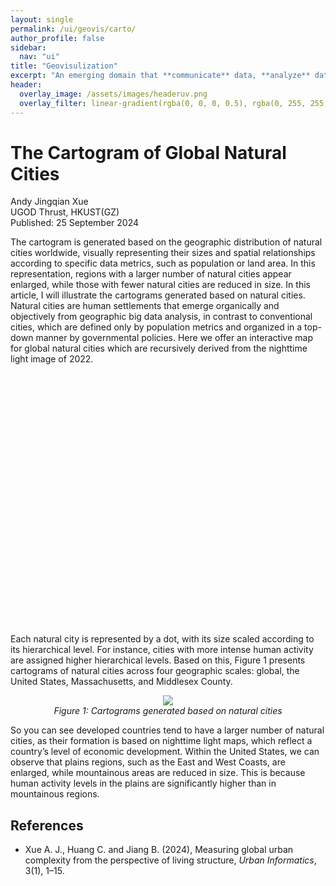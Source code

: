 ```yaml
---
layout: single
permalink: /ui/geovis/carto/
author_profile: false
sidebar:
  nav: "ui"
title: "Geovisulization"
excerpt: "An emerging domain that **communicate** data, **analyze** data using visual tools, and **design** visualizations that are both functional and appealing."
header:
  overlay_image: /assets/images/headeruv.png
  overlay_filter: linear-gradient(rgba(0, 0, 0, 0.5), rgba(0, 255, 255, 0.5))
---
```


# The Cartogram of Global Natural Cities
<div class="author-info">
  Andy Jingqian Xue<br>
  UGOD Thrust, HKUST(GZ)<br>
  Published: 25 September 2024
</div>

The cartogram is generated based on the geographic distribution of natural cities worldwide, visually representing their sizes and spatial relationships according to specific data metrics, such as population or land area. In this representation, regions with a larger number of natural cities appear enlarged, while those with fewer natural cities are reduced in size. In this article, I will illustrate the cartograms generated based on natural cities. Natural cities are human settlements that emerge organically and objectively from geographic big data analysis, in contrast to conventional cities, which are defined only by population metrics and organized in a top-down manner by governmental policies. Here we offer an interactive map for global natural cities which are recursively derived from the nighttime light image of 2022.

<div id="map" style="width: 100%; height: 400px;"></div>

<script>
    // 初始化地图
    var map = L.map('map').setView([39.9, 116.4], 5);

    // 添加基础瓦片图层
    L.tileLayer('https://{s}.tile.openstreetmap.org/{z}/{x}/{y}.png', {
        maxZoom: 19,
    }).addTo(map);
    
</script>

<br> 
Each natural city is represented by a dot, with its size scaled according to its hierarchical level. For instance, cities with more intense human activity are assigned higher hierarchical levels. Based on this, Figure 1 presents cartograms of natural cities across four geographic scales: global, the United States, Massachusetts, and Middlesex County.

<p style="text-align: center;">
  <img src="{{ '/assets/images/1-3/Fig1.png' | relative_url }}">
  <br>
  <em>Figure 1: Cartograms generated based on natural cities</em>
</p>

So you can see developed countries tend to have a larger number of natural cities, as their formation is based on nighttime light maps, which reflect a country’s level of economic development. Within the United States, we can observe that plains regions, such as the East and West Coasts, are enlarged, while mountainous areas are reduced in size. This is because human activity levels in the plains are significantly higher than in mountainous regions.

## References
- Xue A. J., Huang C. and Jiang B. (2024), Measuring global urban complexity from the perspective of living structure, *Urban Informatics*, 3(1), 1–15.
